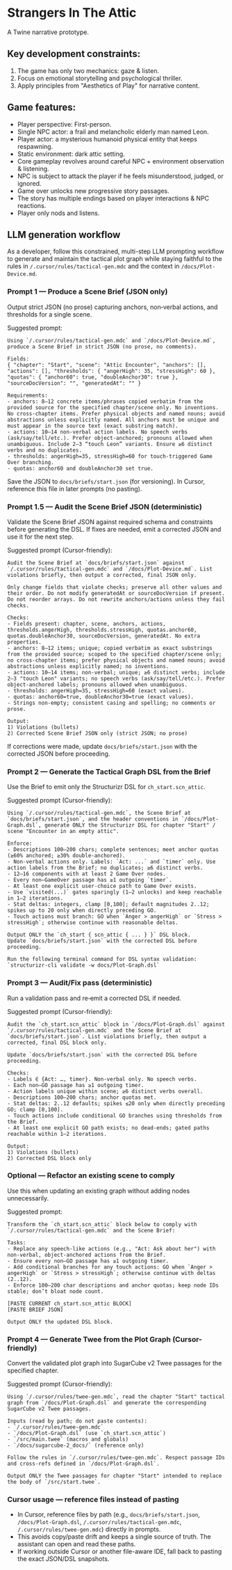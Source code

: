 # Strangers In The Attic
A Twine narrative prototype.

## Key development constraints:
1. The game has only two mechanics: gaze & listen.
2. Focus on emotional storytelling and psychological thriller.
3. Apply principles from "Aesthetics of Play" for narrative content.

## Game features: 
- Player perspective: First-person.
- Single NPC actor: a frail and melancholic elderly man named Leon.
- Player actor: a mysterious humanoid physical entity that keeps respawning.
- Static environment: dark attic setting.
- Core gameplay revolves around careful NPC + environment observation & listening.
- NPC is subject to attack the player if he feels misunderstood, judged, or ignored.
- Game over unlocks new progressive story passages.
- The story has multiple endings based on player interactions & NPC reactions.
- Player only nods and listens.

## LLM generation workflow
As a developer, follow this constrained, multi-step LLM prompting workflow to generate and maintain the tactical plot graph while staying faithful to the rules in `/.cursor/rules/tactical-gen.mdc` and the context in `/docs/Plot-Device.md`.

### Prompt 1 — Produce a Scene Brief (JSON only)
Output strict JSON (no prose) capturing anchors, non‑verbal actions, and thresholds for a single scene.

Suggested prompt:
```text
Using `/.cursor/rules/tactical-gen.mdc` and `/docs/Plot-Device.md`, produce a Scene Brief in strict JSON (no prose, no comments).

Fields:
{ "chapter": "Start", "scene": "Attic Encounter", "anchors": [], "actions": [], "thresholds": { "angerHigh": 35, "stressHigh": 60 }, "quotas": { "anchor60": true, "doubleAnchor30": true }, "sourceDocVersion": "", "generatedAt": "" }

Requirements:
- anchors: 8–12 concrete items/phrases copied verbatim from the provided source for the specified chapter/scene only. No inventions. No cross‑chapter items. Prefer physical objects and named nouns; avoid abstractions unless explicitly named. All anchors must be unique and must appear in the source text (exact substring match).
- actions: 10–14 non‑verbal action labels. No speech verbs (ask/say/tell/etc.). Prefer object‑anchored; pronouns allowed when unambiguous. Include 2–3 “touch Leon” variants. Ensure ≥6 distinct verbs and no duplicates.
- thresholds: angerHigh=35, stressHigh=60 for touch-triggered Game Over branching.
- quotas: anchor60 and doubleAnchor30 set true.
```

Save the JSON to `docs/briefs/start.json` (for versioning). In Cursor, reference this file in later prompts (no pasting).

### Prompt 1.5 — Audit the Scene Brief JSON (deterministic)
Validate the Scene Brief JSON against required schema and constraints before generating the DSL. If fixes are needed, emit a corrected JSON and use it for the next step.

Suggested prompt (Cursor-friendly):
```text
Audit the Scene Brief at `docs/briefs/start.json` against `/.cursor/rules/tactical-gen.mdc` and `/docs/Plot-Device.md`. List violations briefly, then output a corrected, final JSON only.

Only change fields that violate checks; preserve all other values and their order. Do not modify generatedAt or sourceDocVersion if present. Do not reorder arrays. Do not rewrite anchors/actions unless they fail checks.

Checks:
- Fields present: chapter, scene, anchors, actions, thresholds.angerHigh, thresholds.stressHigh, quotas.anchor60, quotas.doubleAnchor30, sourceDocVersion, generatedAt. No extra properties.
- anchors: 8–12 items; unique; copied verbatim as exact substrings from the provided source; scoped to the specified chapter/scene only; no cross‑chapter items; prefer physical objects and named nouns; avoid abstractions unless explicitly named; no inventions.
- actions: 10–14 items; non‑verbal; unique; ≥6 distinct verbs; include 2–3 "touch Leon" variants; no speech verbs (ask/say/tell/etc.). Prefer object‑anchored labels; pronouns allowed when unambiguous.
- thresholds: angerHigh=35, stressHigh=60 (exact values).
- quotas: anchor60=true, doubleAnchor30=true (exact values).
- Strings non‑empty; consistent casing and spelling; no comments or prose.

Output:
1) Violations (bullets)
2) Corrected Scene Brief JSON only (strict JSON; no prose)
```

If corrections were made, update `docs/briefs/start.json` with the corrected JSON before proceeding.

### Prompt 2 — Generate the Tactical Graph DSL from the Brief
Use the Brief to emit only the Structurizr DSL for `ch_start.scn_attic`.

Suggested prompt (Cursor-friendly):
```text
Using `/.cursor/rules/tactical-gen.mdc`, the Scene Brief at `docs/briefs/start.json`, and the header conventions in `/docs/Plot-Graph.dsl`, generate ONLY the Structurizr DSL for chapter "Start" / scene "Encounter in an empty attic".

Enforce:
- Descriptions 100–200 chars; complete sentences; meet anchor quotas (≥60% anchored; ≥30% double-anchored).
- Non‑verbal actions only. Labels: `Act: ...` and `timer` only. Use action labels from the Brief; no duplicates; ≥6 distinct verbs.
- 12–16 components with at least 2 Game Over nodes.
- Every non–GameOver passage has ≥1 outgoing `timer`.
- At least one explicit user‑choice path to Game Over exists.
- Use `visited(...)` gates sparingly (1–2 unlocks) and keep reachable in 1–2 iterations.
- Stat deltas: integers, clamp [0,100]; default magnitudes 2..12; spikes up to 20 only when directly preceding GO.
- Touch actions must branch: GO when `Anger > angerHigh` or `Stress > stressHigh`; otherwise continue with reasonable deltas.

Output ONLY the `ch_start { scn_attic { ... } }` DSL block.
Update `docs/briefs/start.json` with the corrected DSL before proceeding.

Run the following terminal command for DSL syntax validation: `structurizr-cli validate -w docs/Plot-Graph.dsl`
```

### Prompt 3 — Audit/Fix pass (deterministic)
Run a validation pass and re‑emit a corrected DSL if needed.

Suggested prompt (Cursor-friendly):
```text
Audit the `ch_start.scn_attic` block in `/docs/Plot-Graph.dsl` against `/.cursor/rules/tactical-gen.mdc` and the Scene Brief at `docs/briefs/start.json`. List violations briefly, then output a corrected, final DSL block only.

Update `docs/briefs/start.json` with the corrected DSL before proceeding.

Checks:
- Labels ∈ {Act: …, timer}. Non‑verbal only. No speech verbs.
- Each non–GO passage has ≥1 outgoing timer.
- Action labels unique within scene; ≥6 distinct verbs overall.
- Descriptions 100–200 chars; anchor quotas met.
- Stat deltas: 2..12 defaults; spikes ≤20 only when directly preceding GO; clamp [0,100].
- Touch actions include conditional GO branches using thresholds from the Brief.
- At least one explicit GO path exists; no dead‑ends; gated paths reachable within 1–2 iterations.

Output:
1) Violations (bullets)
2) Corrected DSL block only
```

### Optional — Refactor an existing scene to comply
Use this when updating an existing graph without adding nodes unnecessarily.

Suggested prompt:
```text
Transform the `ch_start.scn_attic` block below to comply with `/.cursor/rules/tactical-gen.mdc` and the Scene Brief:

Tasks:
- Replace any speech‑like actions (e.g., "Act: Ask about her") with non‑verbal, object‑anchored actions from the Brief.
- Ensure every non–GO passage has ≥1 outgoing timer.
- Add conditional branches for any touch actions: GO when `Anger > angerHigh` or `Stress > stressHigh`; otherwise continue with deltas (2..12).
- Enforce 100–200 char descriptions and anchor quotas; keep node IDs stable; don’t bloat node count.

[PASTE CURRENT ch_start.scn_attic BLOCK]
[PASTE BRIEF JSON]

Output ONLY the updated DSL block.
```

### Prompt 4 — Generate Twee from the Plot Graph (Cursor-friendly)
Convert the validated plot graph into SugarCube v2 Twee passages for the specified chapter.

Suggested prompt (Cursor-friendly):
```text
Using `/.cursor/rules/twee-gen.mdc`, read the chapter "Start" tactical graph from `/docs/Plot-Graph.dsl` and generate the corresponding SugarCube v2 Twee passages.

Inputs (read by path; do not paste contents):
- `/.cursor/rules/twee-gen.mdc`
- `/docs/Plot-Graph.dsl` (use `ch_start.scn_attic`)
- `/src/main.twee` (macros and globals)
- `/docs/sugarcube-2_docs/` (reference only)

Follow the rules in `/.cursor/rules/twee-gen.mdc`. Respect passage IDs and cross-refs defined in `/docs/Plot-Graph.dsl`.

Output ONLY the Twee passages for chapter "Start" intended to replace the body of `/src/start.twee`.
```

### Cursor usage — reference files instead of pasting
- In Cursor, reference files by path (e.g., `docs/briefs/start.json`, `/docs/Plot-Graph.dsl`, `/.cursor/rules/tactical-gen.mdc`, `/.cursor/rules/twee-gen.mdc`) directly in prompts.
- This avoids copy/paste drift and keeps a single source of truth. The assistant can open and read these paths.
- If working outside Cursor or another file-aware IDE, fall back to pasting the exact JSON/DSL snapshots.
